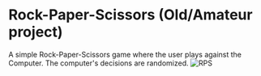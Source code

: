 # Rock-Paper-Scissors (Old/Amateur project)
A simple Rock-Paper-Scissors game where the user plays against the Computer. The computer's decisions are randomized.
![RPS](https://user-images.githubusercontent.com/64469853/147924975-914d145d-b536-4301-9f91-b1fd18d5091c.png)
